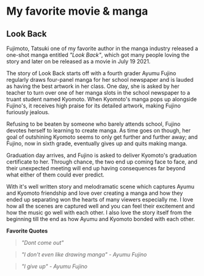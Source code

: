# My favorite movie & manga

## Look Back
Fujimoto, Tatsuki one of my favorite author in the manga industry released a one-shot manga entitled *"Look Back"*, which got many people loving the story and later on be released as a movie in July 19 2021.

The story of Look Back starts off with a fourth grader Ayumu Fujino regularly draws four-panel manga for her school newspaper and is lauded as having the best artwork in her class. One day, she is asked by her teacher to turn over one of her manga slots in the school newspaper to a truant student named Kyomoto. When Kyomoto's manga pops up alongside Fujino's, it receives high praise for its detailed artwork, making Fujino furiously jealous.

Refusing to be beaten by someone who barely attends school, Fujino devotes herself to learning to create manga. As time goes on though, her goal of outshining Kyomoto seems to only get further and further away; and Fujino, now in sixth grade, eventually gives up and quits making manga.

Graduation day arrives, and Fujino is asked to deliver Kyomoto's graduation certificate to her. Through chance, the two end up coming face to face, and their unexpected meeting will end up having consequences far beyond what either of them could ever predict.

With it's well written story and melodramatic scene which captures Ayumu and Kyomoto friendship and love over creating a manga and how they ended up separating won the hearts of many viewers especially me. I love how all the scenes are captured well and you can feel their excitement and how the music go well with each other. I also love the story itself from the beginning till the end as how Ayumu and Kyomoto bonded with each other.

**Favorite Quotes**
>*"Dont come out"*

>*"I don't even like drawing manga" - Ayumu Fujino*

>*"I give up" - Ayumu Fujino*
